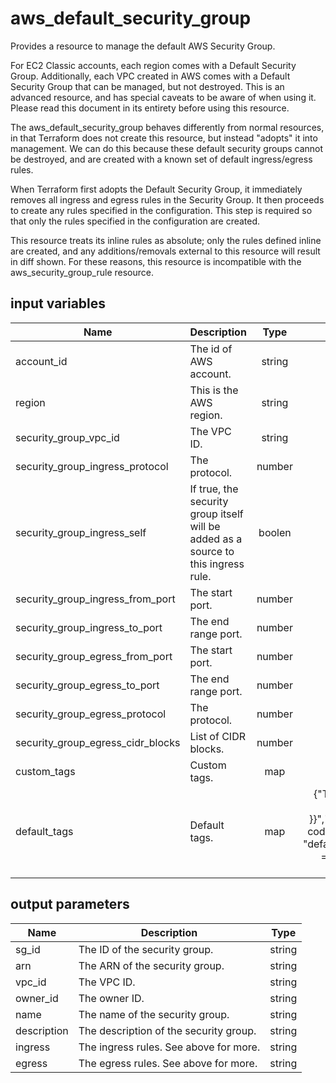 # aws_default_security_group

Provides a resource to manage the default AWS Security Group.

For EC2 Classic accounts, each region comes with a Default Security Group. Additionally, each VPC created in AWS comes with a Default Security Group that can be managed, but not destroyed. This is an advanced resource, and has special caveats to be aware of when using it. Please read this document in its entirety before using this resource.

The aws_default_security_group behaves differently from normal resources, in that Terraform does not create this resource, but instead "adopts" it into management. We can do this because these default security groups cannot be destroyed, and are created with a known set of default ingress/egress rules.

When Terraform first adopts the Default Security Group, it immediately removes all ingress and egress rules in the Security Group. It then proceeds to create any rules specified in the configuration. This step is required so that only the rules specified in the configuration are created.

This resource treats its inline rules as absolute; only the rules defined inline are created, and any additions/removals external to this resource will result in diff shown. For these reasons, this resource is incompatible with the aws_security_group_rule resource.

## input variables

| Name | Description | Type | Default | Required |
|------|-------------|:----:|:-----:|:-----:|
|account_id|The id of AWS account.|string||Yes|
|region|This is the AWS region.|string|us-east-1|Yes|
|security_group_vpc_id|The VPC ID.|string||Yes|
|security_group_ingress_protocol|The protocol.|number|-1|No|
|security_group_ingress_self|If true, the security group itself will be added as a source to this ingress rule.|boolen|true|No|
|security_group_ingress_from_port|The start port.|number|0|No|
|security_group_ingress_to_port|The end range port.|number|0|No|
|security_group_egress_from_port|The start port.|number|0|No|
|security_group_egress_to_port|The end range port.|number|0|No|
|security_group_egress_protocol|The protocol.|number|-1|No|
|security_group_egress_cidr_blocks|List of CIDR blocks.|number|0.0.0.0/0|No|
|custom_tags|Custom tags.|map||No|
|default_tags|Default tags.|map|{"ThubName"= "{{ name }}","ThubCode"= "{{ code }}","ThubEnv"= "default","Description" = "Managed by TerraHub"}|No|

## output parameters

| Name | Description | Type |
|------|-------------|:----:|
|sg_id|The ID of the security group.|string|
|arn|The ARN of the security group.|string|
|vpc_id|The VPC ID.|string|
|owner_id|The owner ID.|string|
|name|The name of the security group.|string|
|description|The description of the security group.|string|
|ingress|The ingress rules. See above for more.|string|
|egress|The egress rules. See above for more.|string|
